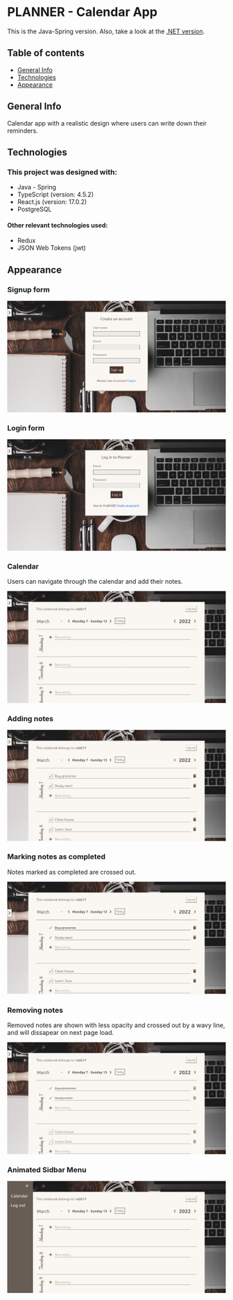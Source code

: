 # PLANNER - Calendar App
This is the Java-Spring version. Also, take a look at the [.NET version](https://github.com/ivan-svetlich/calendar-app-client).

## Table of contents
* [General Info](#general-info)
* [Technologies](#technologies)
* [Appearance](#appearance)

## General Info
Calendar app with a realistic design where users can write down their reminders.

## Technologies
### This project was designed with:
* Java - Spring
* TypeScript (version: 4.5.2)
* React.js (version: 17.0.2)
* PostgreSQL

#### Other relevant technologies used:
* Redux
* JSON Web Tokens (jwt)

## Appearance
### Signup form
![1](https://github.com/ivan-svetlich/calendar-app-client/blob/master/images/1.png)


### Login form
![2](https://github.com/ivan-svetlich/calendar-app-client/blob/master/images/2.png)


### Calendar
Users can navigate through the calendar and add their notes.

![3](https://github.com/ivan-svetlich/calendar-app-client/blob/master/images/3.png)


### Adding notes
![4](https://github.com/ivan-svetlich/calendar-app-client/blob/master/images/4.png)


### Marking notes as completed
Notes marked as completed are crossed out.

![5](https://github.com/ivan-svetlich/calendar-app-client/blob/master/images/5.png)


### Removing notes
Removed notes are shown with less opacity and crossed out by a wavy line, and will dissapear on next page load.

![6](https://github.com/ivan-svetlich/calendar-app-client/blob/master/images/6.png)


### Animated Sidbar Menu
![7](https://github.com/ivan-svetlich/calendar-app-client/blob/master/images/7.png)
